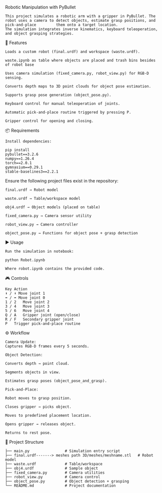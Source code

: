   Robotic Manipulation with PyBullet

    This project simulates a robotic arm with a gripper in PyBullet. The robot uses a camera to detect objects, estimate grasp positions, and pick-and-place         them onto a target location.
    The simulation integrates inverse kinematics, keyboard teleoperation, and object grasping strategies.

🚀 Features

    Loads a custom robot (final.urdf) and workspace (waste.urdf).

    waste.ipynb as table where objects are placed and trash bins besides of robot base 

    Uses camera simulation (fixed_camera.py, robot_view.py) for RGB-D sensing.

    Converts depth maps to 3D point clouds for object pose estimation.

    Supports grasp pose generation (object_pose.py).

    Keyboard control for manual teleoperation of joints.

    Automatic pick-and-place routine triggered by pressing P.

    Gripper control for opening and closing.

📦 Requirements

    Install dependencies:

    pip install
    pybullet==3.2.6
    numpy==1.26.4
    torch==2.0.1
    gymnasium==0.29.1
    stable-baselines3==2.2.1


Ensure the following project files exist in the repository:

    final.urdf → Robot model

    waste.urdf → Table/workspace model

    obj4.urdf → Object models (placed on table)

    fixed_camera.py → Camera sensor utility

    robot_view.py → Camera controller

    object_pose.py → Functions for object pose + grasp detection

▶️ Usage

    Run the simulation in notebook:

    python Robot.ipynb

    Where robot.ipynb contains the provided code.

🎮 Controls

    Key	Action
    ⬆️ / ⬇️	Move joint 1
    ⬅️ / ➡️	Move joint 0
    1 / 2	Move joint 2
    3 / 4	Move joint 3
    5 / 6	Move joint 4
    Q / A	Gripper joint (open/close)
    R / F	Secondary gripper joint
    P	Trigger pick-and-place routine
⚙️ Workflow

    Camera Update:
    Captures RGB-D frames every 5 seconds.

    Object Detection:

    Converts depth → point cloud.

    Segments objects in view.

    Estimates grasp poses (object_pose_and_grasp).

    Pick-and-Place:

    Robot moves to grasp position.

    Closes gripper → picks object.

    Moves to predefined placement location.

    Opens gripper → releases object.

    Returns to rest pose.
  
📂 Project Structure

    ├── main.py                # Simulation entry script
    ├── final.urdf-------> meshes path 3D/meshes/meshname.stl   # Robot model
    ├── waste.urdf             # Table/workspace
    ├── obj4.urdf              # Sample object
    ├── fixed_camera.py        # Camera utilities
    ├── robot_view.py          # Camera control
    ├── object_pose.py         # Object detection + grasping
    └── README.md              # Project documentation
